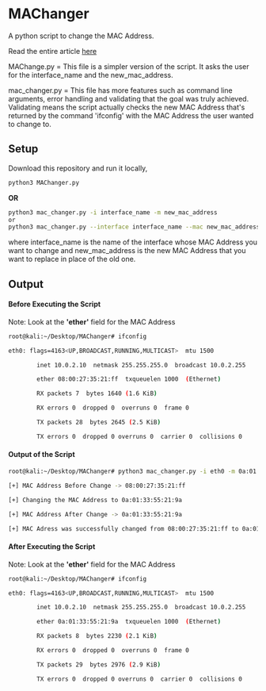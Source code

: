 # MAChanger

A python script to change the MAC Address.

Read the entire article [here](https://medium.com/@dharmilch18/changing-mac-address-using-python-8a16fc4a3563)

MAChange.py = This file is a simpler version of the script. It asks the user for the interface_name and the new_mac_address.

mac_changer.py = This file has more features such as command line arguments, error handling and validating that the goal was truly achieved. Validating means the script actually checks the new MAC Address that's returned by the command 'ifconfig' with the MAC Address the user wanted to change to. 

## Setup

Download this repository and run it locally,

```bash
python3 MAChanger.py
```
**OR**
```bash
python3 mac_changer.py -i interface_name -m new_mac_address
or
python3 mac_changer.py --interface interface_name --mac new_mac_address
```
where interface_name is the name of the interface whose MAC Address you want to change and
new_mac_address is the new MAC Address that you want to replace in place of the old one.

## Output

#### Before Executing the Script

Note: Look at the **'ether'** field for the MAC Address
```bash
root@kali:~/Desktop/MAChanger# ifconfig

eth0: flags=4163<UP,BROADCAST,RUNNING,MULTICAST>  mtu 1500

        inet 10.0.2.10  netmask 255.255.255.0  broadcast 10.0.2.255

        ether 08:00:27:35:21:ff  txqueuelen 1000  (Ethernet)

        RX packets 7  bytes 1640 (1.6 KiB)

        RX errors 0  dropped 0  overruns 0  frame 0

        TX packets 28  bytes 2645 (2.5 KiB)

        TX errors 0  dropped 0 overruns 0  carrier 0  collisions 0
```
#### Output of the Script

```bash
root@kali:~/Desktop/MAChanger# python3 mac_changer.py -i eth0 -m 0a:01:33:55:21:9a 

[+] MAC Address Before Change -> 08:00:27:35:21:ff

[+] Changing the MAC Address to 0a:01:33:55:21:9a

[+] MAC Address After Change -> 0a:01:33:55:21:9a

[+] MAC Adress was successfully changed from 08:00:27:35:21:ff to 0a:01:33:55:21:9a
```


#### After Executing the Script

Note: Look at the **'ether'** field for the MAC Address

```bash
root@kali:~/Desktop/MAChanger# ifconfig

eth0: flags=4163<UP,BROADCAST,RUNNING,MULTICAST>  mtu 1500

        inet 10.0.2.10  netmask 255.255.255.0  broadcast 10.0.2.255

        ether 0a:01:33:55:21:9a  txqueuelen 1000  (Ethernet)

        RX packets 8  bytes 2230 (2.1 KiB)

        RX errors 0  dropped 0  overruns 0  frame 0

        TX packets 29  bytes 2976 (2.9 KiB)

        TX errors 0  dropped 0 overruns 0  carrier 0  collisions 0
```
